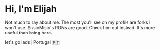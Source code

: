 # Hi, I'm Elijah

Not much to say about me. The most you'll see on my profile are forks I won't use. SissioMisio's ROMs are good. Check him out instead. It's more useful than being here.

let's go lads | Portugal 🇵🇹
